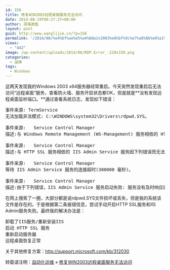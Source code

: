 ```yaml
---
id: 156
title: 修复WIN2003远程桌面服务无法访问
date: 2014-08-19T00:27:37+00:00
author: 深海游鱼
layout: post
guid: http://www.wanglijie.cn/?p=156
permalink: '/2014/08/%e4%bf%ae%e5%a4%8dwin2003%e8%bf%9c%e7%a8%8b%e6%a1%8c%e9%9d%a2%e6%9c%8d%e5%8a%a1%e6%97%a0%e6%b3%95%e8%ae%bf%e9%97%ae.html'
views:
  - "442"
image: /wp-content/uploads/2014/08/RDP.Error_-220x150.png
categories:
  - 运维
tags:
  - Windows
---
```

这两天发现我的Windows 2003 x64服务器经常重启。今天突然发现重启后无法访问“远程桌面”服务，查看防火墙、服务开启状态都OK，但是就是**没有发现远程桌面监听端口。**通过查看系统日志，发现如下错误：

<pre class="prettyprint linenums">事件来源:	TermService
无法加载非法模式: C:\WINDOWS\system32\Drivers\rdpwd.SYS。

事件来源:	Service Control Manager
描述:与 Windows Remote Management (WS-Management) 服务相依的 HTTP SSL 服务因下列错误而无法启动: 依存服务或组无法启动。 

事件来源:	Service Control Manager
描述:与 HTTP SSL 服务相依的 IIS Admin Service 服务因下列错误而无法启动: 服务没有及时响应启动或控制请求。 

事件来源:	Service Control Manager
等待 IIS Admin Service 服务的连接超时(300000 毫秒)。

事件来源:	Service Control Manager
描述:由于下列错误，IIS Admin Service 服务启动失败: 服务没有及时响应启动或控制请求。 
</pre>

在网上搜索了一圈，大部分都是说rdpwd.SYS文件损坏或丢失，但是我的系统该文件是存在的。于是根据第二条报错信息，尝试手动开启HTTP SSL服务和IIS Admin服务失败。最终我的解决办法是：

<pre class="prettyprint linenums">卸载了IIS服务/重新安装IIS
启动 HTTP SSL 服务
重新启动服务器
远程桌面恢复正常
</pre>

关于其他修复方案：http://support.microsoft.com/kb/312030

转载请注明：[自动化运维](http://www.wanglijie.cn) &raquo; [修复WIN2003远程桌面服务无法访问](http://www.wanglijie.cn/2014/08/%e4%bf%ae%e5%a4%8dwin2003%e8%bf%9c%e7%a8%8b%e6%a1%8c%e9%9d%a2%e6%9c%8d%e5%8a%a1%e6%97%a0%e6%b3%95%e8%ae%bf%e9%97%ae.html)